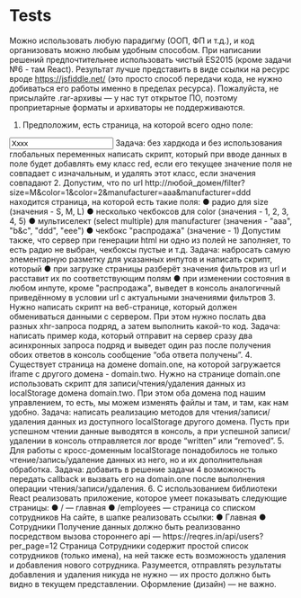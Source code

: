 # Tests

Можно использовать любую парадигму (ООП, ФП и т.д.), и код организовать можно
любым удобным способом.
При написании решений предпочтительнее использовать чистый ES2015 (кроме
задачи №6 - там React). Результат лучше представить в виде ссылки на ресурс вроде
https://jsfiddle.net/ (это просто способ передачи кода, не нужно добиваться его работы
именно в пределах ресурса).
Пожалуйста, не присылайте .rar-архивы — у нас тут открытое ПО, поэтому
проприетарные форматы и архиваторы не поддерживаются.
1. Предположим, есть страница, на которой всего одно поле:
<style>.red {color: red;}</style>
<input type="text" name="name" id="name_input" value="Xxxx">
Задача: без хардкода и без использования глобальных переменных написать скрипт,
который при вводе данных в поле будет добавлять ему класс red, если его текущее
значение поля не совпадает с изначальным, и удалять этот класс, если значения
совпадают
2. Допустим, что по url
http://любой_домен/filter?size=M&color=1&color=2&manufacturer=aaa&manufacturer=ddd
находится страница, на которой есть такие поля:
● радио для size (значения - S, M, L)
● несколько чекбоксов для color (значения - 1, 2, 3, 4, 5)
● мультиселект (select multiple) для manufacturer (значения - "aaa", "b&c", "ddd",
"eee")
● чекбокс "распродажа" (значение - 1)
Допустим также, что сервер при генерации html ни одно из полей не заполняет, то есть
радио не выбран, чекбоксы пустые и т.д.
Задача: набросать самую элементарную разметку для указанных инпутов и написать
скрипт, который
● при загрузке страницы разберёт значения фильтров из url и расставит их по
соответствующим полям
● при изменении состояния в любом инпуте, кроме "распродажа", выведет в
консоль аналогичный приведённому в условии url с актуальными значениями
фильтров
3. Нужно написать скрипт на веб-странице, который должен обмениваться данными с
сервером. При этом нужно послать два разных xhr-запроса подряд, а затем выполнить
какой-то код.
Задача: написать пример кода, который отправит на сервер сразу два асинхронных
запроса подряд и выведет один раз после получения обоих ответов в консоль
сообщение “оба ответа получены”.
4. Существует страница на домене domain.one, на которой загружается iframe с
другого домена - domain.two. Нужно на странице domain.one использовать скрипт для
записи/чтения/удаления данных из localStorage домена domain.two. При этом оба
домена под нашим управлением, то есть, мы можем изменять файлы и там, и там, как
нам удобно.
Задача: написать реализацию методов для чтения/записи/удаления данных из
доступного localStorage другого домена. Пусть при успешном чтении данные
выводятся в консоль, а при успешной записи/удалении в консоль отправляется лог
вроде “written” или “removed”.
5. Для работы с кросс-доменным localStorage понадобилось не только
чтение/запись/удаление данных из него, но и их дополнительная обработка.
Задача: добавить в решение задачи 4 возможность передать callback и вызвать его на
domain.one после выполнения операции чтения/записи/удаления.
6. С использованием библиотеки React реализовать приложение, которое умеет
показывать следующие страницы:
● / — главная
● /employees — страница со списком сотрудников
На сайте, в шапке реализовать ссылки:
● Главная
● Сотрудники
Получение данных должно быть реализованно посредством вызова стороннего api —
https://reqres.in/api/users?per_page=12
Страница Сотрудники содержит простой список сотрудников (только имена), на ней
также есть возможность удаления и добавления нового сотрудника. Разумеется,
отправлять результаты добавления и удаления никуда не нужно — их просто должно
быть видно в текущем представлении.
Оформление (дизайн) — не важно.
